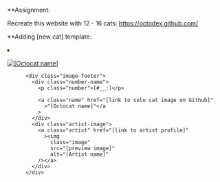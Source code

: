 \*\*Assignment:

Recreate this website with 12 - 16 cats: https://octodex.github.com/

\*\*Adding [new cat] template:

<li class="octodex-cat">

<a class="cat" href="[link to solo cat image on Github]"
            ><img 
              src="[preview image]"
              alt="[Octocat name]"
          /></a>

          <div class="image-footer">
            <div class="number-name">
              <p class="number">[#__:]</p>

              <a class="name" href="[link to solo cat image on Github]"
                >"[Octocat name]"</a
              >
            </div>
            <div class="artist-image">
              <a class="artist" href="[link to artist profile]"
                ><img
                  class="image"
                  src="[preview image]"
                  alt="[Artist name]"
              /></a>
            </div>
          </div>

</li>
